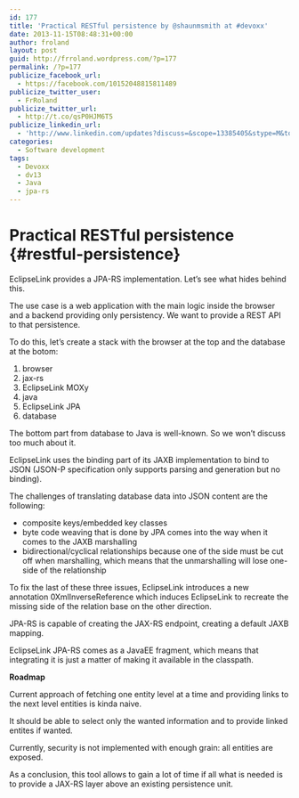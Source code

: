 ```yaml
---
id: 177
title: 'Practical RESTful persistence by @shaunmsmith at #devoxx'
date: 2013-11-15T08:48:31+00:00
author: froland
layout: post
guid: http://frroland.wordpress.com/?p=177
permalink: /?p=177
publicize_facebook_url:
  - https://facebook.com/10152048815811489
publicize_twitter_user:
  - FrRoland
publicize_twitter_url:
  - http://t.co/qsP0HJM6T5
publicize_linkedin_url:
  - 'http://www.linkedin.com/updates?discuss=&scope=13385405&stype=M&topic=5807036203325095936&type=U&a=VdXY'
categories:
  - Software development
tags:
  - Devoxx
  - dv13
  - Java
  - jpa-rs
---
```

# Practical RESTful persistence {#restful-persistence}

EclipseLink provides a JPA-RS implementation. Let&#8217;s see what hides behind this.

The use case is a web application with the main logic inside the browser and a backend providing only persistency. We want to provide a REST API to that persistence.<!--more-->

To do this, let&#8217;s create a stack with the browser at the top and the database at the botom:

  1. browser
  2. jax-rs
  3. EclipseLink MOXy
  4. java
  5. EclipseLink JPA
  6. database

The bottom part from database to Java is well-known. So we won&#8217;t discuss too much about it.

EclipseLink uses the binding part of its JAXB implementation to bind to JSON (JSON-P specification only supports parsing and generation but no binding).

The challenges of translating database data into JSON content are the following:

  * composite keys/embedded key classes
  * byte code weaving that is done by JPA comes into the way when it comes to the JAXB marshalling
  * bidirectional/cyclical relationships because one of the side must be cut off when marshalling, which means that the unmarshalling will lose one-side of the relationship

To fix the last of these three issues, EclipseLink introduces a new annotation 0XmlInverseReference which induces EclipseLink to recreate the missing side of the relation base on the other direction.

JPA-RS is capable of creating the JAX-RS endpoint, creating a default JAXB mapping.

EclipseLink JPA-RS comes as a JavaEE fragment, which means that integrating it is just a matter of making it available in the classpath.

**Roadmap**

Current approach of fetching one entity level at a time and providing links to the next level entities is kinda naive.

It should be able to select only the wanted information and to provide linked entites if wanted.

Currently, security is not implemented with enough grain: all entities are exposed.

As a conclusion, this tool allows to gain a lot of time if all what is needed is to provide a JAX-RS layer above an existing persistence unit.